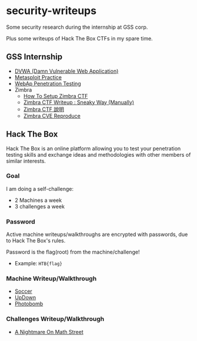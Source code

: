 # security-writeups

Some security research during the internship at GSS corp.

Plus some writeups of Hack The Box CTFs in my spare time.

## GSS Internship

- [DVWA (Damn Vulnerable Web Application)](./gss/DVWA.md)
- [Metasploit Practice](./gss/metasploit.md)
- [WebAp Penetration Testing](./gss/WebAp-PT.md)
- Zimbra
  - [How To Setup Zimbra CTF](https://medium.com/@opabravo/frist-time-deploying-a-ctf-challenge-c13871d45970)
  - [Zimbra CTF Writeup : Sneaky Way (Manually)](https://medium.com/@opabravo/zimbra-ctf-writeup-manually-6afe91be52a0)
  - [Zimbra CTF 說明](./gss/Zimbra-CTF-Intro.pdf)
  - [Zimbra CVE Reproduce](./gss/Zimbra.pdf)

## Hack The Box

Hack The Box is an online platform allowing you to test your penetration testing skills and exchange ideas and methodologies with other members of similar interests.

### Goal

I am doing a self-challenge:

- 2 Machines a week
- 3 challenges a week

### Password

Active machine writeups/walkthroughs are encrypted with passwords, due to Hack The Box's rules.

Password is the flag(root) from the machine/challenge!

- Example: `HTB{flag}`

### Machine Writeup/Walkthrough

- [Soccer](./htb/Machines/Soccer.pdf)
- [UpDown](./htb/Machines/Updown.pdf)
- [Photobomb](./htb/Machines/Photobomb.pdf)

### Challenges Writeup/Walkthrough

- [A Nightmare On Math Street](./htb/Challenges/A-Nightmare-On-Math-Street.pdf)
